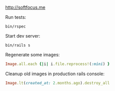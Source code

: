 http://softfocus.me

Run tests:

    bin/rspec

Start dev server:

    bin/rails s

Regenerate some images:

```ruby
Image.all.each {|i| i.file.reprocess!(:mini) }
```

Cleanup old images in production rails console:

```ruby
Image.lt(created_at: 2.months.ago).destroy_all
```